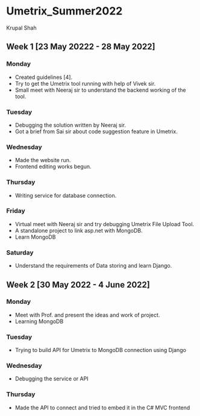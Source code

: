 # Umetrix_Summer2022
Krupal Shah
## Week 1 [23 May 20222 - 28 May 2022]
### Monday
- Created guidelines [4]. 
- Try to get the Umetrix tool running with help of Vivek sir. 
- Small meet with Neeraj sir to understand the backend working of the tool.
### Tuesday
- Debugging the solution written by Neeraj sir. 
- Got a brief from Sai sir about code suggestion feature in Umetrix.
### Wednesday
- Made the website run. 
- Frontend editing works begun.
### Thursday
- Writing service for database connection.
### Friday
- Virtual meet with Neeraj sir and try debugging Umetrix File Upload Tool.
- A standalone project to link asp.net with MongoDB.
- Learn MongoDB
### Saturday
- Understand the requirements of Data storing and learn Django.
## Week 2 [30 May 2022 - 4 June 2022]
### Monday
- Meet with Prof. and present the ideas and work of project.
- Learning MongoDB
### Tuesday
- Trying to build API for Umetrix to MongoDB connection using Django
### Wednesday
- Debugging the service or API
### Thursday
- Made the API to connect and tried to embed it in the C# MVC frontend
